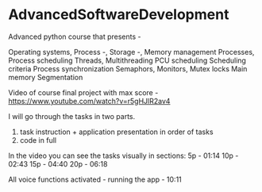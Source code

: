 # AdvancedSoftwareDevelopment
 Advanced python course that presents -

Operating systems,
  Process -, Storage -, Memory management
Processes,
  Process scheduling
Threads,
  Multithreading
PCU scheduling
  Scheduling criteria
Process synchronization
  Semaphors,
  Monitors,
  Mutex locks
Main memory
  Segmentation


Video of course final project with max score - https://www.youtube.com/watch?v=r5gHJlR2av4

I will go through the tasks in two parts.

1. task instruction + application presentation in order of tasks
2. code in full 

In the video you can see the tasks visually in sections:
5p - 01:14
10p - 02:43
15p - 04:40
20p - 06:18

All voice functions activated - running the app - 10:11
